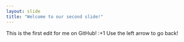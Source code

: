 ```yaml
---
layout: slide
title: "Welcome to our second slide!"
---
```

This is the first edit for me on GitHub! :+1
Use the left arrow to go back!
